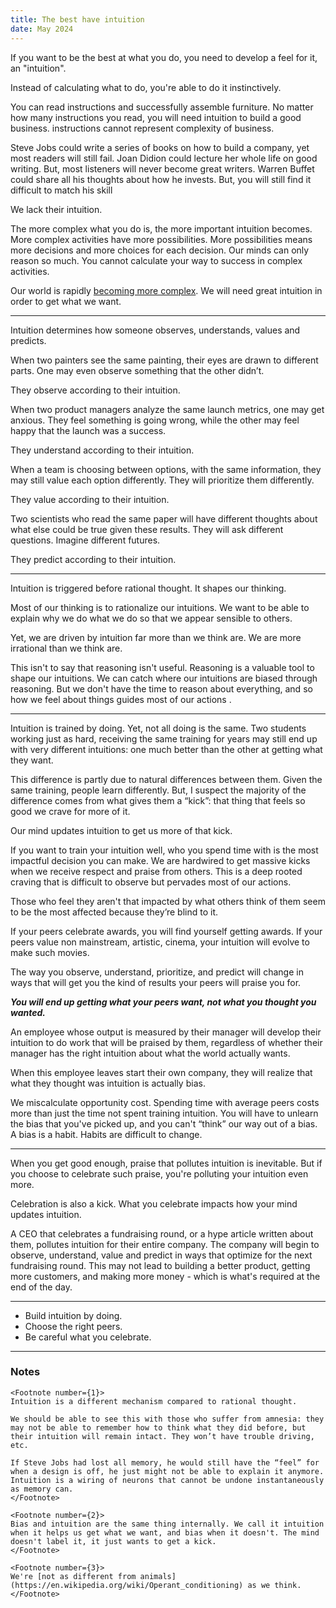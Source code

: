 ```yaml
---
title: The best have intuition
date: May 2024
---
```

If you want to be the best at what you do, you need to develop a feel for it, an "intuition".

Instead of calculating what to do, you're able to do it instinctively.

You can read instructions and successfully assemble furniture. No matter how many instructions you read, you will need intuition to build a good business. instructions cannot represent complexity of business.

Steve Jobs could write a series of books on how to build a company, yet most readers will still fail. Joan Didion could lecture her whole life on good writing. But, most listeners will never become great writers. Warren Buffet could share all his thoughts about how he invests. But, you will still find it difficult to match his skill

We lack their intuition.

The more complex what you do is, the more important intuition becomes. More complex activities have more possibilities. More possibilities means more decisions and more choices for each decision. Our minds can only reason so much. You cannot calculate your way to success in complex activities.

Our world is rapidly [becoming more complex](https://jisnu.org/winners). We will need great intuition in order to get what we want.

---

Intuition determines how someone observes, understands, values and predicts.

When two painters see the same painting, their eyes are drawn to different parts. One may even observe something that the other didn’t. 

They observe according to their intuition.

When two product managers analyze the same launch metrics, one may get anxious. They feel something is going wrong, while the other may feel happy that the launch was a success.

They understand according to their intuition.

When a team is choosing between options, with the same information, they may still value each option differently. They will prioritize them differently.

They value according to their intuition.

Two scientists who read the same paper will have different thoughts about what else could be true given these results. They will ask different questions. Imagine different futures. 

They predict according to their intuition.

---

Intuition is triggered before rational thought. It shapes our thinking. 

Most of our thinking is to rationalize our intuitions. We want to be able to explain why we do what we do so that we appear sensible to others.

Yet, we are driven by intuition far more than we think are. We are more irrational than we think are.

This isn't to say that reasoning isn't useful. Reasoning is a valuable tool to shape our intuitions. We can catch where our intuitions are biased through reasoning. But we don't have the time to reason about everything, and so how we feel about things guides most of our actions <FootnoteReference number={2} />.

---

Intuition is trained by doing. Yet, not all doing is the same. Two students working just as hard, receiving the same training for years may still end up with very different intuitions: one much better than the other at getting what they want.

This difference is partly due to natural differences between them. Given the same training, people learn differently. But, I suspect the majority of the difference comes from what gives them a “kick”: that thing that feels so good we crave for more of it.

Our mind updates intuition to get us more of that kick. <FootnoteReference number={3} />

If you want to train your intuition well, who you spend time with is the most impactful decision you can make. We are hardwired to get massive kicks when we receive respect and praise from others. This is a deep rooted craving that is difficult to observe but pervades most of our actions.

Those who feel they aren't that impacted by what others think of them seem to be the most affected because they’re blind to it.

If your peers celebrate awards, you will find yourself getting awards. If your peers value non mainstream, artistic, cinema, your intuition will evolve to make such movies.

The way you observe, understand, prioritize, and predict will change in ways that will get you the kind of results your peers will praise you for.

***You will end up getting what your peers want, not what you thought you wanted.***

An employee whose output is measured by their manager will develop their intuition to do work that will be praised by them, regardless of whether their manager has the right intuition about what the world actually wants. 

When this employee leaves start their own company, they will realize that what they thought was intuition is actually bias.

We miscalculate opportunity cost. Spending time with average peers costs more than just the time not spent training intuition. You will have to unlearn the bias that you've picked up, and you can't “think” our way out of a bias. A bias is a habit. Habits are difficult to change.

---

When you get good enough, praise that pollutes intuition is inevitable. But if you choose to celebrate such praise, you're polluting your intuition even more.

Celebration is also a kick. What you celebrate impacts how your mind updates intuition.

A CEO that celebrates a fundraising round, or a hype article written about them, pollutes intuition for their entire company. The company will begin to observe, understand, value and predict in ways that optimize for the next fundraising round. This may not lead to building a better product, getting more customers, and making more money - which is what's required at the end of the day.

---

- Build intuition by doing.
- Choose the right peers.
- Be careful what you celebrate.

---


### Notes

<Footnotes>
	
	<Footnote number={1}>
	Intuition is a different mechanism compared to rational thought.
	
	We should be able to see this with those who suffer from amnesia: they may not be able to remember how to think what they did before, but their intuition will remain intact. They won’t have trouble driving, etc.
	
	If Steve Jobs had lost all memory, he would still have the “feel” for when a design is off, he just might not be able to explain it anymore. Intuition is a wiring of neurons that cannot be undone instantaneously as memory can. 
	</Footnote>
		
	<Footnote number={2}>
	Bias and intuition are the same thing internally. We call it intuition when it helps us get what we want, and bias when it doesn't. The mind doesn't label it, it just wants to get a kick.
	</Footnote>
	
	<Footnote number={3}>
	We're [not as different from animals](https://en.wikipedia.org/wiki/Operant_conditioning) as we think.
	</Footnote>

</Footnotes>